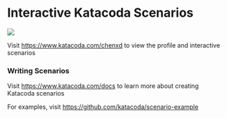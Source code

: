# Interactive Katacoda Scenarios

[![](http://shields.katacoda.com/katacoda/chenxd/count.svg)](https://www.katacoda.com/chenxd "Get your profile on Katacoda.com")

Visit https://www.katacoda.com/chenxd to view the profile and interactive scenarios

### Writing Scenarios
Visit https://www.katacoda.com/docs to learn more about creating Katacoda scenarios

For examples, visit https://github.com/katacoda/scenario-example
